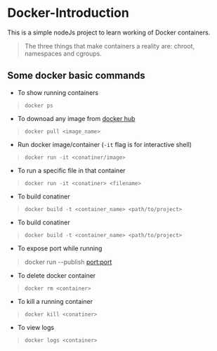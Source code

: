 # Docker-Introduction
This is a simple nodeJs project to learn working of Docker containers.

> The three things that make containers a reality are: chroot, namespaces and cgroups.

## Some docker basic commands
* To show running containers
> `docker ps`
* To downoad any image from [docker hub](https://hub.docker.com/)
> `docker pull <image_name>`
* Run docker image/container (`-it` flag is for interactive shell)
> `docker run -it <conatiner/image>`
* To run a specific file in that container
> `docker run -it <conatiner> <filename>`
* To build conatiner
> `docker build -t <container_name> <path/to/project>`

* To build conatiner
> `docker build -t <container_name> <path/to/project>`
* To expose port while running
> docker run --publish <port:port>
* To delete docker container
> `docker rm <container>`
* To kill a running container
> `docker kill <conatiner>`
* To view logs
> `docker logs <container>`
